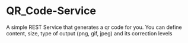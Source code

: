 # QR_Code-Service
A simple REST Service that generates a qr code for you. You can define content, size, type of output (png, gif, jpeg) and its correction levels
